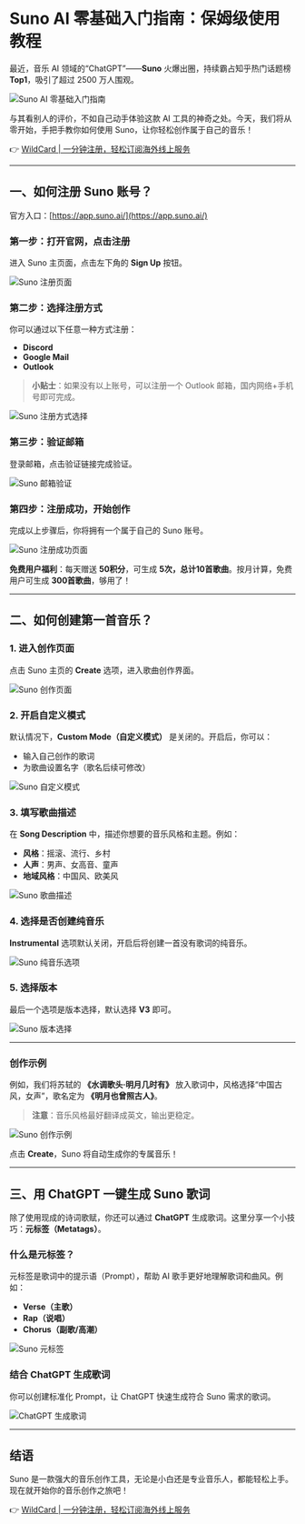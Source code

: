 # Suno AI 零基础入门指南：保姆级使用教程

最近，音乐 AI 领域的“ChatGPT”——**Suno** 火爆出圈，持续霸占知乎热门话题榜 **Top1**，吸引了超过 2500 万人围观。

![Suno AI 零基础入门指南](https://bbtdd.com/img/844853373445.webp)

与其看别人的评价，不如自己动手体验这款 AI 工具的神奇之处。今天，我们将从零开始，手把手教你如何使用 Suno，让你轻松创作属于自己的音乐！

👉 [WildCard | 一分钟注册，轻松订阅海外线上服务](https://bbtdd.com/WildCard)

---

## 一、如何注册 Suno 账号？

官方入口：[https://app.suno.ai/](https://app.suno.ai/)

### 第一步：打开官网，点击注册
进入 Suno 主页面，点击左下角的 **Sign Up** 按钮。

![Suno 注册页面](https://bbtdd.com/img/19007813.webp)

### 第二步：选择注册方式
你可以通过以下任意一种方式注册：
- **Discord**
- **Google Mail**
- **Outlook**

> **小贴士**：如果没有以上账号，可以注册一个 Outlook 邮箱，国内网络+手机号即可完成。

![Suno 注册方式选择](https://bbtdd.com/img/22784528468977.webp)

### 第三步：验证邮箱
登录邮箱，点击验证链接完成验证。

![Suno 邮箱验证](https://bbtdd.com/img/8379150512101275.webp)

### 第四步：注册成功，开始创作
完成以上步骤后，你将拥有一个属于自己的 Suno 账号。

![Suno 注册成功页面](https://bbtdd.com/img/2492818312600.webp)

**免费用户福利**：每天赠送 **50积分**，可生成 **5次，总计10首歌曲**。按月计算，免费用户可生成 **300首歌曲**，够用了！

---

## 二、如何创建第一首音乐？

### 1. 进入创作页面
点击 Suno 主页的 **Create** 选项，进入歌曲创作界面。

![Suno 创作页面](https://bbtdd.com/img/094407584.webp)

### 2. 开启自定义模式
默认情况下，**Custom Mode（自定义模式）** 是关闭的。开启后，你可以：
- 输入自己创作的歌词
- 为歌曲设置名字（歌名后续可修改）

![Suno 自定义模式](https://bbtdd.com/img/3094750911.webp)

### 3. 填写歌曲描述
在 **Song Description** 中，描述你想要的音乐风格和主题。例如：
- **风格**：摇滚、流行、乡村
- **人声**：男声、女高音、童声
- **地域风格**：中国风、欧美风

![Suno 歌曲描述](https://bbtdd.com/img/11737349.webp)

### 4. 选择是否创建纯音乐
**Instrumental** 选项默认关闭，开启后将创建一首没有歌词的纯音乐。

![Suno 纯音乐选项](https://bbtdd.com/img/260136124818218.webp)

### 5. 选择版本
最后一个选项是版本选择，默认选择 **V3** 即可。

![Suno 版本选择](https://bbtdd.com/img/583067316259313.webp)

---

### 创作示例
例如，我们将苏轼的 **《水调歌头·明月几时有》** 放入歌词中，风格选择“中国古风，女声”，歌名定为 **《明月也曾照古人》**。

> **注意**：音乐风格最好翻译成英文，输出更稳定。

![Suno 创作示例](https://bbtdd.com/img/4932574250370672.webp)

点击 **Create**，Suno 将自动生成你的专属音乐！

---

## 三、用 ChatGPT 一键生成 Suno 歌词

除了使用现成的诗词歌赋，你还可以通过 **ChatGPT** 生成歌词。这里分享一个小技巧：**元标签（Metatags）**。

### 什么是元标签？
元标签是歌词中的提示语（Prompt），帮助 AI 歌手更好地理解歌词和曲风。例如：
- **Verse（主歌）**
- **Rap（说唱）**
- **Chorus（副歌/高潮）**

![Suno 元标签](https://bbtdd.com/img/44234276.webp)

### 结合 ChatGPT 生成歌词
你可以创建标准化 Prompt，让 ChatGPT 快速生成符合 Suno 需求的歌词。

![ChatGPT 生成歌词](https://bbtdd.com/img/3690030077292252.webp)

---

## 结语
Suno 是一款强大的音乐创作工具，无论是小白还是专业音乐人，都能轻松上手。现在就开始你的音乐创作之旅吧！

👉 [WildCard | 一分钟注册，轻松订阅海外线上服务](https://bbtdd.com/WildCard)